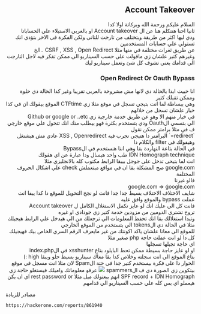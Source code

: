 <!-- dir="rtl" align="right" -->

## <h2 dir="rtl" align="right"> Account Takeover </h2>

<p dir="rtl" align="right">
  السلام عليكم ورحمة الله وبركاتة اولا كدا<br>
  ثانيا احنا هنتكلم هنا عن ال Account takeover او بالعربي الاستيلاء علي الحساباتا<br>
  ودي ليها اكثر من طريقة وبتختلف من تارجت للتاني ولكن الفكرة في الاخر بتؤدي انك تستولي علي حسابات المستخدمين <br>
  عن طريق ثغرات مختلفة في منها مثلا CSRF , XSS , Open Redirect ..الخ <br>
  وغيرهم كتير علشان زي ماقولت علي حسب السيناريو الي ممكن تفكر فيه لاجل التارجت الي قدامك يعني تشوف كل شئ وتعمل سيناريو ليك <br>
</p>

### <h3 dir="rtl" align="right"> Open Redirect Or Oauth Bypass</h3>

<p dir="rtl" align="right">
  انا حبيت ابدا بالحالة دي لانها مش مشروحة بالعربي تقريبا وغير كدا الحالة دي حلوة وممكن تقبلك كتير<br>
  وهي ببساطة لما انت بتيجي تسجل في موقع مثلا زي CTFtime الموقع بيقولك ان في كذا خيار علشان تسجل من خلالهم<br>
  في خيار منهم الا وهو عن طريق خدمة خارجية زي Github or google or ..etc<br>
  الي بتسمي الOauth ودي بتستخدم بكثرة فهو بيطلب منك انك تتحول علي موقع خارجي ف في مثلا برامتر ممكن نقول<br>
  `redirect=` البرامتر دا هتيجي تجرب فيه XSS , Openredirect عادي مش هيشتغل وهيقولك في filter والكلام دا<br>
  في الحالة بتاعة النهاردة بقا وهي اننا هنستخدم في الBypass <br>
  IDN Homograph technique طب واحد هيسال ودا عبارة عن اي هقولك <br>
  انت لما بتيحي تدخل علي جوجل بيبقا الرابط مكتوب كله بالانجليزي مثلا<br>
  google.com صح المشكلة بقا ان في مواقع مبتعملش check علي اشكال الحروف المختلفة<br>
  فالو غيرنا <br>
  google.com => ǵoogle.com<br>
  شايف الاختلاف الاختلاف بسيط جدا جدا فانت لو نجح التحويل للموقع دا كدا يبقا انت عملت bypass والموقع وافق عليه<br>
  فانت كل الي عليك انك لو عايز تكمل الاستغلال الكامل ل Account takeover <br>
  تروح تشتري الدومين من مزودين خدمة كتير زي جودادي او غيره <br>
  وتبدا استغلالك بقا انك تحفظ المعلومات الي ترجعلك من الي هيدخل علي الرابط هيجيلك مثلا في الحالة دي الtokens الي بتستخدم من الموقع الخارجي <br>
  للموقع الي معانا علشان ياكد اكونتك من غير مايعرف الرقم السري الخاص بيك فهيجيلك كل دا لو انت عملت حاجة php صغير مثلا <br>
  اي حاجة تجيلها تسجلها<br>
  او لو عايز حاجة بسيطة ممكن تحط البايلود بتاع xsshunter في الindex.php<br>
  بتاع الموقع الي انت سجلته وخلاص كدا بقا معاك سيناريو بسيط حلو ويبقا high :)<br>
  الحوار دا علي فكرة بيستخدم كتير جدا في حتة الSpam
  لان مثلا انت مسجل في موقع بيتكوين زي الصورة دي ف الspammers
<img src="https://pbs.twimg.com/media/EttDSbIXUAQ6aDE?format=png&name=small"/>
  عرفو معلوماتك واميلك فيستغلو حاجة زي  SPF record + IDN Homograph
  انهم يبعتولك ميل مثلا rest password or اي ان يكن هيعملو اي بس كله علي حسب السيناريو الي قدامهم
</p>
مصادر للزيادة

```url
https://hackerone.com/reports/861940
```
